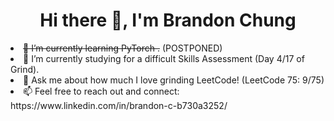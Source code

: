<h1 align="center">
  Hi there 👋, I'm Brandon Chung
</h1>

<!--
**bchung9/bchung9** is a ✨ _special_ ✨ repository because its `README.md` (this file) appears on your GitHub profile.

Here are some ideas to get you started:

- 🔭 I’m currently working on ...
- 🌱 I’m currently learning ...
- 👯 I’m looking to collaborate on ...
- 🤔 I’m looking for help with ...
- 💬 Ask me about ...
- 📫 How to reach me: ...
- 😄 Pronouns: ...
- ⚡ Fun fact: ...
-->
<li><s>🌱 I’m currently learning PyTorch .</s> (POSTPONED)</li>
<li>🌱 I’m currently studying for a difficult Skills Assessment (Day 4/17 of Grind).</li>
<li>🤔 Ask me about how much I love grinding LeetCode! (LeetCode 75: 9/75)</li>
<li>📫 Feel free to reach out and connect: https://www.linkedin.com/in/brandon-c-b730a3252/</li>
